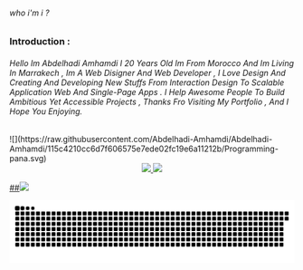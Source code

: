 <h6>who i'm i ?</h6>
<h3>Introduction :</h3>

<h6>
    Hello Im Abdelhadi Amhamdi I 20 Years Old Im From Morocco And Im Living In Marrakech , Im A Web Disigner And Web
    Developer , I Love Design And Creating And Developing New Stuffs From Interaction Design To Scalable Application
    Web And Single-Page Apps . I Help Awesome People To Build Ambitious Yet Accessible Projects , Thanks Fro
    Visiting My Portfolio , And I Hope You Enjoying.
</h6>
![](https://raw.githubusercontent.com/Abdelhadi-Amhamdi/Abdelhadi-Amhamdi/115c4210cc6d7f606575e7ede02fc19e6a11212b/Programming-pana.svg)


<div align="center">
    <a href="https://github.com/pwnwriter">
        <img height="180em"
            src="https://github-readme-stats.vercel.app/api?username=Abdelhadi-Amhamdi&show_icons=true&theme=dracula&include_all_commits=true&count_private=true" />
        <img height="180em"
            src="https://github-readme-stats.vercel.app/api/top-langs/?username=Abdelhadi-Amhamdi&layout=compact&langs_count=7&theme=dracula" />
</div>


##![](https://img.shields.io/badge/-javascript-yellow)

![Snake animation](https://raw.githubusercontent.com/Abdelhadi-Amhamdi/Abdelhadi-Amhamdi/115c4210cc6d7f606575e7ede02fc19e6a11212b/snake.svg)

</div>